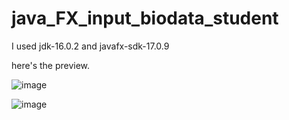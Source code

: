 # java_FX_input_biodata_student

I used jdk-16.0.2 and javafx-sdk-17.0.9

here's the preview.

![image](https://github.com/reza7angkasa/java_FX_input_biodata_student/assets/72240159/a4f3bf4f-db67-4d46-956c-03fcb4f1631a)

![image](https://github.com/reza7angkasa/java_FX_input_biodata_student/assets/72240159/4e3ca7f4-82bb-43e0-8654-19a35b8d2a9a)

